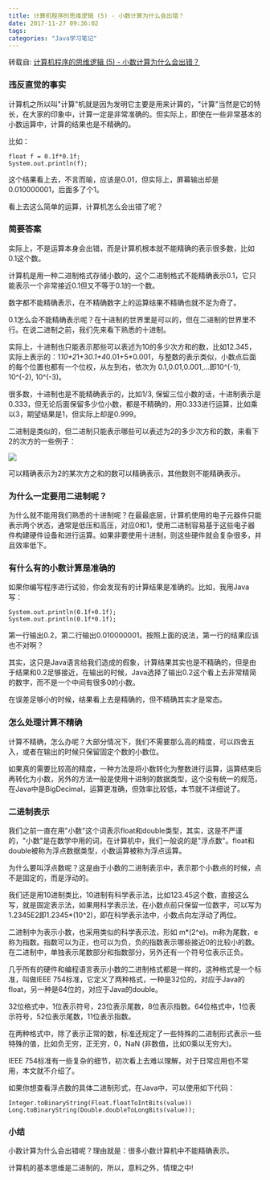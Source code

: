 ```yaml
---
title: 计算机程序的思维逻辑 (5) - 小数计算为什么会出错？
date: 2017-11-27 09:36:02
tags:
categories: "Java学习笔记"
---
```


转载自: [计算机程序的思维逻辑 (5) - 小数计算为什么会出错？](http://www.cnblogs.com/swiftma/p/5411413.html)

### 违反直觉的事实

计算机之所以叫"计算"机就是因为发明它主要是用来计算的，"计算"当然是它的特长，在大家的印象中，计算一定是非常准确的。但实际上，即使在一些非常基本的小数运算中，计算的结果也是不精确的。

比如：

```
float f = 0.1f*0.1f;
System.out.println(f);
```

这个结果看上去，不言而喻，应该是0.01，但实际上，屏幕输出却是0.010000001，后面多了个1。

看上去这么简单的运算，计算机怎么会出错了呢？

<!--more-->

### 简要答案

实际上，不是运算本身会出错，而是计算机根本就不能精确的表示很多数，比如0.1这个数。

计算机是用一种二进制格式存储小数的，这个二进制格式不能精确表示0.1，它只能表示一个非常接近0.1但又不等于0.1的一个数。

数字都不能精确表示，在不精确数字上的运算结果不精确也就不足为奇了。

0.1怎么会不能精确表示呢？在十进制的世界里是可以的，但在二进制的世界里不行。在说二进制之前，我们先来看下熟悉的十进制。

实际上，十进制也只能表示那些可以表述为10的多少次方和的数，比如12.345，实际上表示的：1*10+2*1+3*0.1+4*0.01+5*0.001，与整数的表示类似，小数点后面的每个位置也都有一个位权，从左到右，依次为 0.1,0.01,0.001,...即10^(-1), 10^(-2), 10^(-3)。

很多数，十进制也是不能精确表示的，比如1/3, 保留三位小数的话，十进制表示是0.333，但无论后面保留多少位小数，都是不精确的，用0.333进行运算，比如乘以3，期望结果是1，但实际上却是0.999。

二进制是类似的，但二进制只能表示哪些可以表述为2的多少次方和的数，来看下2的次方的一些例子：

![](/images/categories/java/022/floating_number.png)

可以精确表示为2的某次方之和的数可以精确表示，其他数则不能精确表示。

### 为什么一定要用二进制呢？

为什么就不能用我们熟悉的十进制呢？在最最底层，计算机使用的电子元器件只能表示两个状态，通常是低压和高压，对应0和1，使用二进制容易基于这些电子器件构建硬件设备和进行运算。如果非要使用十进制，则这些硬件就会复杂很多，并且效率低下。

### 有什么有的小数计算是准确的

如果你编写程序进行试验，你会发现有的计算结果是准确的。比如，我用Java写：

```
System.out.println(0.1f+0.1f);
System.out.println(0.1f*0.1f);
```

第一行输出0.2，第二行输出0.010000001。按照上面的说法，第一行的结果应该也不对啊？

其实，这只是Java语言给我们造成的假象，计算结果其实也是不精确的，但是由于结果和0.2足够接近，在输出的时候，Java选择了输出0.2这个看上去非常精简的数字，而不是一个中间有很多0的小数。

在误差足够小的时候，结果看上去是精确的，但不精确其实才是常态。

### 怎么处理计算不精确

计算不精确，怎么办呢？大部分情况下，我们不需要那么高的精度，可以四舍五入，或者在输出的时候只保留固定个数的小数位。

如果真的需要比较高的精度，一种方法是将小数转化为整数进行运算，运算结束后再转化为小数，另外的方法一般是使用十进制的数据类型，这个没有统一的规范，在Java中是BigDecimal，运算更准确，但效率比较低，本节就不详细说了。

### 二进制表示

我们之前一直在用"小数"这个词表示float和double类型，其实，这是不严谨的，"小数"是在数学中用的词，在计算机中，我们一般说的是"浮点数"。float和double被称为浮点数据类型，小数运算被称为浮点运算。

为什么要叫浮点数呢？这是由于小数的二进制表示中，表示那个小数点的时候，点不是固定的，而是浮动的。

我们还是用10进制类比，10进制有科学表示法，比如123.45这个数，直接这么写，就是固定表示法，如果用科学表示法，在小数点前只保留一位数字，可以写为1.2345E2即1.2345*(10^2)，即在科学表示法中，小数点向左浮动了两位。

二进制中为表示小数，也采用类似的科学表示法，形如 m*(2^e)。m称为尾数，e称为指数。指数可以为正，也可以为负，负的指数表示哪些接近0的比较小的数。在二进制中，单独表示尾数部分和指数部分，另外还有一个符号位表示正负。

几乎所有的硬件和编程语言表示小数的二进制格式都是一样的，这种格式是一个标准，叫做IEEE 754标准，它定义了两种格式，一种是32位的，对应于Java的float，另一种是64位的，对应于Java的double。

32位格式中，1位表示符号，23位表示尾数，8位表示指数。64位格式中，1位表示符号，52位表示尾数，11位表示指数。

在两种格式中，除了表示正常的数，标准还规定了一些特殊的二进制形式表示一些特殊的值，比如负无穷，正无穷，0，NaN (非数值，比如0乘以无穷大)。

IEEE 754标准有一些复杂的细节，初次看上去难以理解，对于日常应用也不常用，本文就不介绍了。

如果你想查看浮点数的具体二进制形式，在Java中，可以使用如下代码：

```
Integer.toBinaryString(Float.floatToIntBits(value))
Long.toBinaryString(Double.doubleToLongBits(value));
```

### 小结

小数计算为什么会出错呢？理由就是：很多小数计算机中不能精确表示。

计算机的基本思维是二进制的，所以，意料之外，情理之中!
